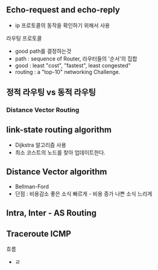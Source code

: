 ## Echo-request and echo-reply

- ip 프로토콜의 동작을 확인하기 위해서 사용

라우팅 프로토콜

- good path를 결정하는것
- path : sequence of Router, 라우터들의 '순서'의 집합
- good : least "cost", "fastest", least congested"
- routing : a "top-10" networking Challenge. 

## 정적 라우팅 vs 동적 라우팅

### Distance Vector Routing

## link-state routing algorithm
 - Dijkstra 알고리즘 사용
 - 최소 코스트의 노드를 찾아 업데이트한다. 

## Distance Vector algorithm
 - Bellman-Ford
 - 단점 : 비용감소 좋은 소식 빠르게 - 비용 증가 나쁜 소식 느리게

## Intra, Inter - AS Routing

## Traceroute ICMP


흐름 
- ㄹ
